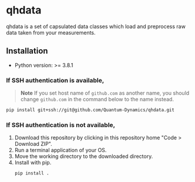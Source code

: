 # qhdata

qhdata is a set of capsulated data classes which load and preprocess raw data taken from your measurements.

## Installation

- Python version: >= 3.8.1

### If SSH authentication is available,

> **Note**
> If you set host name of `github.com` as another name, you should change `github.com` in the command below to the name instead.

```sh
pip install git+ssh://git@github.com/Quantum-Dynamics/qhdata.git
```

### If SSH authentication is not available,

1. Download this repository by clicking in this repository home "Code > Download ZIP".
2. Run a terminal application of your OS.
3. Move the working directory to the downloaded directory.
4. Install with pip.
    ```sh
    pip install .
    ```
